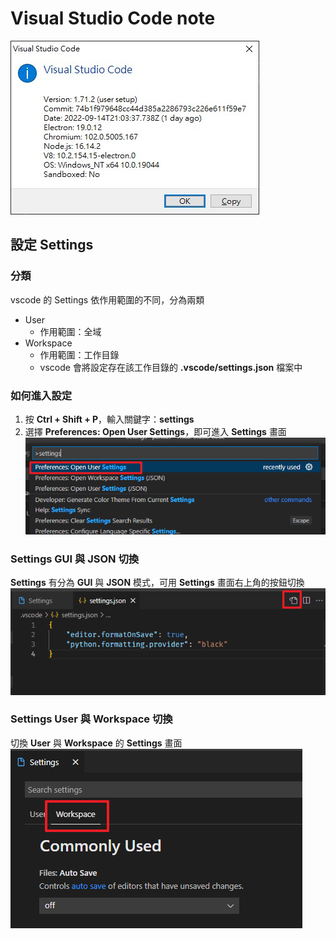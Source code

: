 # Visual Studio Code note

![Visual Studio Code about](res/img/vscode_about.jpg)

## 設定 Settings
### 分類
vscode 的 Settings 依作用範圍的不同，分為兩類
* User
    * 作用範圍：全域
* Workspace
    * 作用範圍：工作目錄
    * vscode 會將設定存在該工作目錄的 **.vscode/settings.json** 檔案中
### 如何進入設定
1. 按 **Ctrl + Shift + P**，輸入關鍵字：**settings**
2. 選擇 **Preferences: Open User Settings**，即可進入 **Settings** 畫面
![picture 6](res/img/162644d542071cf901263b98f04dbff5f59688e19cc5ccf27370552e787b2077.png)

### Settings GUI 與 JSON 切換
**Settings** 有分為 **GUI** 與 **JSON** 模式，可用 **Settings** 畫面右上角的按鈕切換
![picture 5](res/img/90a148fa365324ed82001ce7e86785dd7628833485ff33eaca558c2d71587311.png)

### Settings User 與 Workspace 切換
切換 **User** 與 **Workspace** 的 **Settings** 畫面
![picture 7](res/img/cf5707b389b51bf4d86e36cf1202d017019a48fd4e7a7d13d10c9c1be3283cbe.png)


